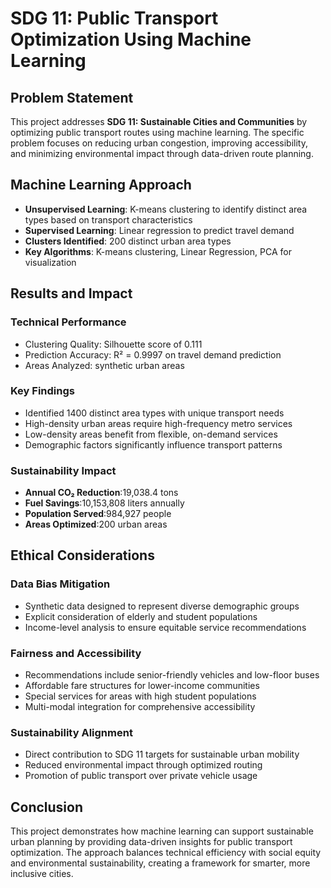 # SDG 11: Public Transport Optimization Using Machine Learning

## Problem Statement
This project addresses **SDG 11: Sustainable Cities and Communities** by optimizing public transport routes using machine learning. The specific problem focuses on reducing urban congestion, improving accessibility, and minimizing environmental impact through data-driven route planning.

## Machine Learning Approach
- **Unsupervised Learning**: K-means clustering to identify distinct area types based on transport characteristics
- **Supervised Learning**: Linear regression to predict travel demand
- **Clusters Identified**: 200 distinct urban area types
- **Key Algorithms**: K-means clustering, Linear Regression, PCA for visualization

## Results and Impact

### Technical Performance
- Clustering Quality: Silhouette score of 0.111
- Prediction Accuracy: R² = 0.9997 on travel demand prediction
- Areas Analyzed:  synthetic urban areas

### Key Findings
- Identified 1400 distinct area types with unique transport needs
- High-density urban areas require high-frequency metro services
- Low-density areas benefit from flexible, on-demand services
- Demographic factors significantly influence transport patterns

### Sustainability Impact
- **Annual CO₂ Reduction**:19,038.4 tons
- **Fuel Savings**:10,153,808 liters annually  
- **Population Served**:984,927  people
- **Areas Optimized**:200 urban areas

## Ethical Considerations

### Data Bias Mitigation
- Synthetic data designed to represent diverse demographic groups
- Explicit consideration of elderly and student populations
- Income-level analysis to ensure equitable service recommendations

### Fairness and Accessibility
- Recommendations include senior-friendly vehicles and low-floor buses
- Affordable fare structures for lower-income communities
- Special services for areas with high student populations
- Multi-modal integration for comprehensive accessibility

### Sustainability Alignment
- Direct contribution to SDG 11 targets for sustainable urban mobility
- Reduced environmental impact through optimized routing
- Promotion of public transport over private vehicle usage

## Conclusion
This project demonstrates how machine learning can support sustainable urban planning by providing data-driven insights for public transport optimization. The approach balances technical efficiency with social equity and environmental sustainability, creating a framework for smarter, more inclusive cities.
